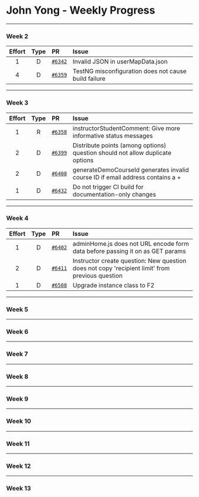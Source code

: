 # John Yong - Weekly Progress

---

### Week 2

|Effort| Type | PR | Issue |
|:---: |:---: |:---|:---   |
|  1   |  D   | [`#6342`](https://github.com/TEAMMATES/teammates/pull/6342) | Invalid JSON in userMapData.json |
|  4   |  D   | [`#6359`](https://github.com/TEAMMATES/teammates/pull/6359) | TestNG misconfiguration does not cause build failure |

---

### Week 3

|Effort| Type | PR | Issue |
|:---: |:---: |:---|:---   |
|  1   |  R   | [`#6358`](https://github.com/TEAMMATES/teammates/pull/6358) | instructorStudentComment: Give more informative status messages |
|  2   |  D   | [`#6399`](https://github.com/TEAMMATES/teammates/pull/6399) | Distribute points (among options) question should not allow duplicate options |
|  2   |  D   | [`#6408`](https://github.com/TEAMMATES/teammates/pull/6408) | generateDemoCourseId generates invalid course ID if email address contains a + |
|  1   |  D   | [`#6432`](https://github.com/TEAMMATES/teammates/pull/6432) | Do not trigger CI build for documentation-only changes |

---

### Week 4

|Effort| Type | PR | Issue |
|:---: |:---: |:---|:---   |
|  1   |  D   | [`#6402`](https://github.com/TEAMMATES/teammates/pull/6402) | adminHome.js does not URL encode form data before passing it on as GET params |
|  2   |  D   | [`#6411`](https://github.com/TEAMMATES/teammates/pull/6411) | Instructor create question: New question does not copy 'recipient limit' from previous question |
|  1   |  D   | [`#6508`](https://github.com/TEAMMATES/teammates/pull/6508) | Upgrade instance class to F2 |

---

### Week 5

---

### Week 6

---

### Week 7

---

### Week 8

---

### Week 9

---

### Week 10

---

### Week 11

---

### Week 12

---

### Week 13

